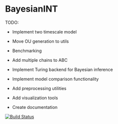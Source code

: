 # BayesianINT

TODO: 

- Implement two timescale model

- Move OU generation to utils

- Benchmarking

- Add multiple chains to ABC

- Implement Turing backend for Bayesian inference

- Implement model comparison functionality

- Add preprocessing utilities

- Add visualization tools

- Create documentation


[![Build Status](https://github.com/duodenum96/BayesianINT.jl/actions/workflows/CI.yml/badge.svg?branch=master)](https://github.com/duodenum96/BayesianINT.jl/actions/workflows/CI.yml?query=branch%3Amaster)
